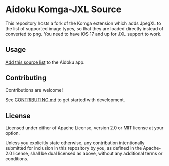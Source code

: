 # Aidoku Komga-JXL Source
This repository hosts a fork of the Komga extension which adds JpegXL to the list of supported image types, so that they are loaded directly instead of converted to png. You need to have iOS 17 and up for JXL support to work.

## Usage
[Add this source list](https://aidoku.app/add-source-list/?url=https://raw.githubusercontent.com/darthmooguy/aidoku-komga-source/gh-pages/) to the Aidoku app.

## Contributing
Contributions are welcome!

See [CONTRIBUTING.md](./.github/CONTRIBUTING.md) to get started with development.

## License
Licensed under either of Apache License, version 2.0 or MIT license at your option.

Unless you explicitly state otherwise, any contribution intentionally submitted for inclusion in this repository by you, as defined in the Apache-2.0 license, shall be dual licensed as above, without any additional terms or conditions.
